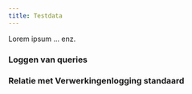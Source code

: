 ```yaml
---
title: Testdata
---
```

Lorem ipsum ... enz.

### Loggen van queries

### Relatie met Verwerkingenlogging standaard 
